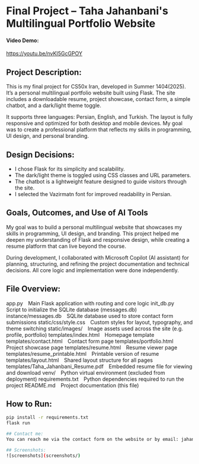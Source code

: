 # Final Project – Taha Jahanbani's Multilingual Portfolio Website

#### Video Demo:
https://youtu.be/nvKI5GcGPOY

## Project Description:
This is my final project for CS50x Iran, developed in Summer 1404(2025). It’s a personal multilingual portfolio website built using Flask. The site includes a downloadable
resume, project showcase, contact form, a simple chatbot, and a dark/light theme toggle.

It supports three languages: Persian, English, and Turkish. The layout is fully responsive and optimized for both desktop and mobile devices. My goal was to create a
professional platform that reflects my skills in programming, UI design, and personal branding.

## Design Decisions:
- I chose Flask for its simplicity and scalability.
- The dark/light theme is toggled using CSS classes and URL parameters.
- The chatbot is a lightweight feature designed to guide visitors through the site.
- I selected the Vazirmatn font for improved readability in Persian.

## Goals, Outcomes, and Use of AI Tools
My goal was to build a personal multilingual website that showcases my skills in programming, UI design, and branding. This project helped me deepen my understanding
of Flask and responsive design, while creating a resume platform that can live beyond the course.

During development, I collaborated with Microsoft Copilot (AI assistant) for planning, structuring, and refining the project documentation and technical decisions.
All core logic and implementation were done independently.

## File Overview:
app.py Main Flask application with routing and core logic
init_db.py Script to initialize the SQLite database (messages.db)
instance/messages.db SQLite database used to store contact form submissions
static/css/style.css Custom styles for layout, typography, and theme switching
static/images/ Image assets used across the site (e.g. profile, portfolio)
templates/index.html Homepage template
templates/contact.html Contact form page
templates/portfolio.html Project showcase page
templates/resume.html Resume viewer page
templates/resume_printable.html Printable version of resume
templates/layout.html Shared layout structure for all pages
templates/Taha_Jahanbani_Resume.pdf Embedded resume file for viewing and download
venv/ Python virtual environment (excluded from deployment)
requirements.txt Python dependencies required to run the project
README.md Project documentation (this file)

## How to Run:
```bash
pip install -r requirements.txt
flask run

## Contact me:
You can reach me via the contact form on the website or by email: jahanbani.taha.923@gmail.com

## Screenshots:
![screenshots](screenshots/)
